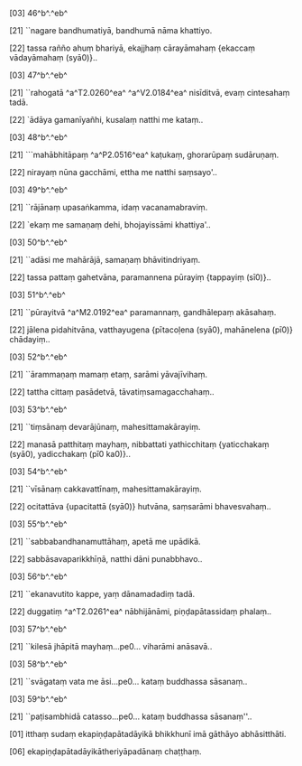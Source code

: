 [03] 46^b^.^eb^

[21] ``nagare bandhumatiyā, bandhumā nāma khattiyo.

[22] tassa rañño ahuṃ bhariyā, ekajjhaṃ cārayāmahaṃ {ekaccaṃ vādayāmahaṃ (syā0)}..

[03] 47^b^.^eb^

[21] ``rahogatā ^a^T2.0260^ea^ ^a^V2.0184^ea^ nisīditvā, evaṃ cintesahaṃ tadā.

[22] `ādāya gamanīyañhi, kusalaṃ natthi me kataṃ..

[03] 48^b^.^eb^

[21] ```mahābhitāpaṃ ^a^P2.0516^ea^ kaṭukaṃ, ghorarūpaṃ  sudāruṇaṃ.

[22] nirayaṃ nūna gacchāmi, ettha me natthi saṃsayo'..

[03] 49^b^.^eb^

[21] ``rājānaṃ upasaṅkamma, idaṃ vacanamabraviṃ.

[22] `ekaṃ me samaṇaṃ dehi, bhojayissāmi khattiya'..

[03] 50^b^.^eb^

[21] ``adāsi me mahārājā, samaṇaṃ bhāvitindriyaṃ.

[22] tassa pattaṃ gahetvāna, paramannena pūrayiṃ {tappayiṃ (sī0)}..

[03] 51^b^.^eb^

[21] ``pūrayitvā ^a^M2.0192^ea^ paramannaṃ, gandhālepaṃ akāsahaṃ.

[22] jālena pidahitvāna, vatthayugena {pītacoḷena (syā0), mahānelena (pī0)} chādayiṃ..

[03] 52^b^.^eb^

[21] ``ārammaṇaṃ mamaṃ etaṃ, sarāmi yāvajīvihaṃ.

[22] tattha cittaṃ pasādetvā, tāvatiṃsamagacchahaṃ..

[03] 53^b^.^eb^

[21] ``tiṃsānaṃ devarājūnaṃ, mahesittamakārayiṃ.

[22] manasā patthitaṃ mayhaṃ, nibbattati yathicchitaṃ {yaticchakaṃ (syā0), yadicchakaṃ (pī0  ka0)}..

[03] 54^b^.^eb^

[21] ``vīsānaṃ cakkavattīnaṃ, mahesittamakārayiṃ.

[22] ocitattāva {upacitattā (syā0)} hutvāna, saṃsarāmi bhavesvahaṃ..

[03] 55^b^.^eb^

[21] ``sabbabandhanamuttāhaṃ, apetā me upādikā.

[22] sabbāsavaparikkhīṇā, natthi dāni punabbhavo..

[03] 56^b^.^eb^

[21] ``ekanavutito kappe, yaṃ dānamadadiṃ tadā.

[22] duggatiṃ ^a^T2.0261^ea^ nābhijānāmi, piṇḍapātassidaṃ phalaṃ..

[03] 57^b^.^eb^

[21] ``kilesā jhāpitā mayhaṃ...pe0... viharāmi anāsavā..

[03] 58^b^.^eb^

[21] ``svāgataṃ vata me āsi...pe0... kataṃ buddhassa sāsanaṃ..

[03] 59^b^.^eb^

[21] ``paṭisambhidā catasso...pe0... kataṃ buddhassa  sāsanaṃ''..

[01] itthaṃ sudaṃ ekapiṇḍapātadāyikā bhikkhunī imā gāthāyo  abhāsitthāti.

[06] ekapiṇḍapātadāyikātheriyāpadānaṃ chaṭṭhaṃ.
